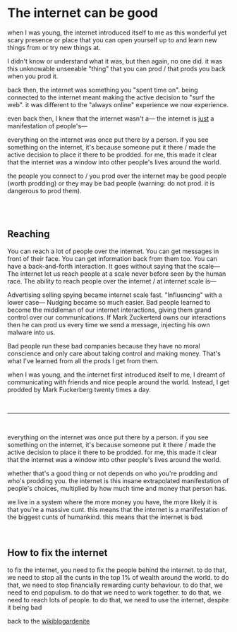 # The internet can be good

when I was young, the internet introduced itself to me as this wonderful yet scary presence or place that you can open yourself up to and learn new things from or try new things at. 

I didn't know or understand what it was, but then again, no one did. it was this unknowable unseeable "thing" that you can prod / that prods you back when you prod it.

back then, the internet was something you "spent time on". being connected to the internet meant making the active decision to "surf the web". it was different to the "always online" experience we now experience. 

even back then, I knew that the internet wasn't a— the internet is [just](https://www.todepond.com/wikiblogarden/better-computing/just/) a manifestation of people's—

everything on the internet was once put there by a person. if you see something on the internet, it's because someone put it there / made the active decision to place it there to be prodded. for me, this made it clear that the internet was a window into other people's lives around the world.

the people you connect to / you prod over the internet may be good people (worth prodding) or they may be bad people (warning: do not prod. it is dangerous to prod them).

<br>

<br>

## Reaching 

You can reach a lot of people over the internet. You can get messages in front of their face. You can get information back from them too. You can have a back-and-forth interaction. It goes without saying that the scale— The internet let us reach people at a scale never before seen by the human race. The ability to reach people over the internet / at internet scale is—

Advertising selling spying became internet scale fast. "Influencing" with a lower case— Nudging became so much easier. Bad people learned to become the middleman of our internet interactions, giving them grand control over our communications. If Mark Zuckerterd owns our interactions then he can prod us every time we send a message, injecting his own malware into us.

Bad people run these bad companies because they have no moral conscience and only care about taking control and making money. That's what I've learned from all the prods I get from them. 

when I was young, and the internet first introduced itself to me, I dreamt of communicating with friends and nice people around the world. Instead, I get prodded by Mark Fuckerberg twenty times a day. 

<br>

<hr>

<br>

everything on the internet was once put there by a person. if you see something on the internet, it's because someone put it there / made the active decision to place it there to be prodded. for me, this made it clear that the internet was a window into other people's lives around the world.

whether that's a good thing or not depends on who you're prodding and who's prodding you. the internet is this insane extrapolated manifestation of people's choices, multiplied by how much time and money that person has. 

we live in a system where the more money you have, the more likely it is that you're a massive cunt. this means that the internet is a manifestation of the biggest cunts of humankind. this means that the internet is bad. 

<br>

## How to fix the internet

to fix the internet, you need to fix the people behind the internet. to do that, we need to stop all the cunts in the top 1% of wealth around the world. to do that, we need to stop financially rewarding cunty behaviour. to do that, we need to end populism. to do that we need to work together. to do that, we need to reach lots of people. to do that, we need to use the internet, despite it being bad 

back to the [wikiblogardenite](/wikiblogardenite)

